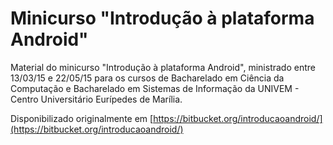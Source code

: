 # Minicurso "Introdução à plataforma Android"

Material do minicurso "Introdução à plataforma Android", ministrado entre 13/03/15 e 22/05/15 para os cursos de Bacharelado em Ciência da Computação e Bacharelado em Sistemas de Informação da UNIVEM - Centro Universitário Eurípedes de Marília.

Disponibilizado originalmente em [https://bitbucket.org/introducaoandroid/](https://bitbucket.org/introducaoandroid/)